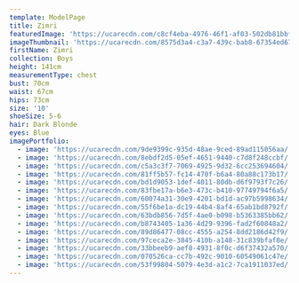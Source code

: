 ```yaml
---
template: ModelPage
title: Zimri
featuredImage: 'https://ucarecdn.com/c8cf4eba-4976-46f1-af03-502db81bbf74/'
imageThumbnail: 'https://ucarecdn.com/8575d3a4-c3a7-439c-bab8-67354ed67e7d/'
firstName: Zimri
collection: Boys
height: 141cm
measurementType: chest
bust: 70cm
waist: 67cm
hips: 73cm
size: '10'
shoeSize: 5-6
hair: Dark Blonde
eyes: Blue
imagePortfolio:
  - image: 'https://ucarecdn.com/9de9399c-935d-48ae-9ced-89ad115056aa/'
  - image: 'https://ucarecdn.com/8ebdf2d5-05ef-4651-9440-c7d8f248ccbf/'
  - image: 'https://ucarecdn.com/c5a3c3f7-7069-4925-9d32-6cc253694604/'
  - image: 'https://ucarecdn.com/81ff5b57-fc14-470f-b6a4-80a88c173b17/'
  - image: 'https://ucarecdn.com/bd1d9053-1def-4011-80db-d6f9793f7c26/'
  - image: 'https://ucarecdn.com/83fbe17a-b6e3-473c-b410-97749794f6a5/'
  - image: 'https://ucarecdn.com/60074a31-30e9-4201-bd1d-ac97b5998634/'
  - image: 'https://ucarecdn.com/55f6be1a-dc19-44b4-8af4-65ab1bd8792f/'
  - image: 'https://ucarecdn.com/63bdb856-7d5f-4ae0-b098-b5363385bb62/'
  - image: 'https://ucarecdn.com/b8743405-1a36-4d29-9396-fad2f60848a2/'
  - image: 'https://ucarecdn.com/89d86477-08cc-4555-a254-8dd2186d42f9/'
  - image: 'https://ucarecdn.com/97ceca2e-3845-410b-a148-31c839bfaf8e/'
  - image: 'https://ucarecdn.com/33bbeeb9-aef8-4931-8f0c-d6f37432a570/'
  - image: 'https://ucarecdn.com/070526ca-cc7b-492c-9010-60549061c47e/'
  - image: 'https://ucarecdn.com/53f99804-5079-4e3d-a1c2-7ca1911037ed/'
---
```



